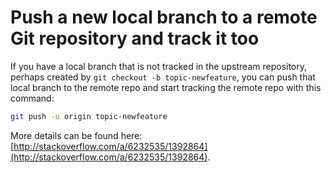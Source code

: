 # Push a new local branch to a remote Git repository and track it too

If you have a local branch that is not tracked in the upstream repository, perhaps created by `git checkout -b topic-newfeature`, you can push that local branch to the remote repo and start tracking the remote repo with this command:

```bash
git push -u origin topic-newfeature
```

More details can be found here: [http://stackoverflow.com/a/6232535/1392864](http://stackoverflow.com/a/6232535/1392864).
